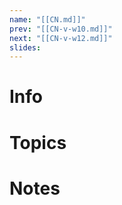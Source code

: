 ```yaml
---
name: "[[CN.md]]"
prev: "[[CN-v-w10.md]]"
next: "[[CN-v-w12.md]]"
slides:
---
```

  
  
# Info
  
  
# Topics
  
  
# Notes